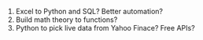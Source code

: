 1. Excel to Python and SQL? Better automation?
2. Build math theory to functions?
3. Python to pick live data from Yahoo Finace? Free APIs?
